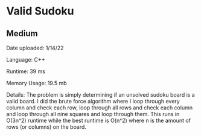
# Valid Sudoku

## Medium

Date uploaded: 1/14/22

Language: C++

Runtime: 39 ms

Memory Usage: 19.5 mb

Details: The problem is simply determining if an unsolved sudoku board is a valid board. I did the brute force algorithm where I loop through every column and check each row, loop through all rows and check each column and loop through all nine squares and loop through them. This runs in O(3n^2) runtime while the best runtime is O(n^2) where n is the amount of rows (or columns) on the board.
